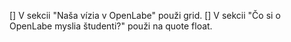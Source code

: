 [] V sekcii "Naša vízia v OpenLabe" použi grid.
[] V sekcii "Čo si o OpenLabe myslia študenti?" použi na quote float.